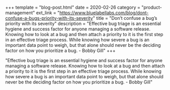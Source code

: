 +++
template = "blog-post.html"
date = 2020-02-26
category = "product-management"
ext_link = "https://www.bluelabellabs.com/blog/dont-confuse-a-bugs-priority-with-its-severity"
title = "Don’t confuse a bug’s priority with its severity"
description = "Effective bug triage is an essential hygiene and success factor for anyone managing a software release. Knowing how to look at a bug and then attach a priority to it is the first step in an effective triage process. While knowing how severe a bug is an important data point to weigh, but that alone should never be the deciding factor on how you prioritize a bug. - Bobby Gill"
+++

"Effective bug triage is an essential hygiene and success factor for anyone managing a software release. Knowing how to look at a bug and then attach a priority to it is the first step in an effective triage process. While knowing how severe a bug is an important data point to weigh, but that alone should never be the deciding factor on how you prioritize a bug. - Bobby Gill"